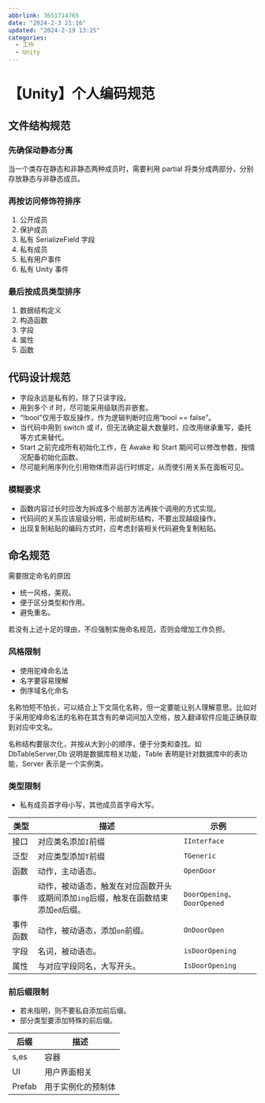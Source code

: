 ```yaml
---
abbrlink: 3651714765
date: "2024-2-3 21:16"
updated: "2024-2-19 13:25"
categories:
  - 工作
  - Unity
---
```


# 【Unity】个人编码规范

## 文件结构规范

### 先确保动静态分离

当一个类存在静态和非静态两种成员时，需要利用 partial 将类分成两部分，分别存放静态与非静态成员。

### 再按访问修饰符排序

1. 公开成员
2. 保护成员
3. 私有 SerializeField 字段
4. 私有成员
5. 私有用户事件
6. 私有 Unity 事件

### 最后按成员类型排序

1. 数据结构定义
2. 构造函数
3. 字段
4. 属性
5. 函数

## 代码设计规范

- 字段永远是私有的，除了只读字段。
- 用到多个 if 时，尽可能采用级联而非嵌套。
- “!bool”仅用于取反操作，作为逻辑判断时应用“bool == false”。
- 当代码中用到 switch 或 if，但无法确定最大数量时，应改用继承重写，委托等方式来替代。
- Start 之前完成所有初始化工作，在 Awake 和 Start 期间可以修改参数，按情况配备初始化函数。
- 尽可能利用序列化引用物体而非运行时绑定，从而使引用关系在面板可见。

### 模糊要求

- 函数内容过长时应改为拆成多个局部方法再挨个调用的方式实现。
- 代码间的关系应该层级分明，形成树形结构，不要出现越级操作。
- 出现复制粘贴的编码方式时，应考虑封装相关代码避免复制粘贴。

## 命名规范

需要限定命名的原因

- 统一风格，美观。
- 便于区分类型和作用。
- 避免重名。

若没有上述十足的理由，不应强制实施命名规范，否则会增加工作负担。

### 风格限制

- 使用驼峰命名法
- 名字要容易理解
- 倒序域名化命名

名称怕短不怕长，可以结合上下文简化名称，但一定要能让别人理解意思。比如对于采用驼峰命名法的名称在其含有的单词间加入空格，放入翻译软件应能正确获取到对应中文名。

名称结构要层次化，并按从大到小的顺序，便于分类和查找。如 DbTableServer,Db 说明是数据库相关功能，Table 表明是针对数据库中的表功能，Server 表示是一个实例类。

### 类型限制

- 私有成员首字母小写，其他成员首字母大写。

| 类型     | 描述                                                                                | 示例                        |
| -------- | ----------------------------------------------------------------------------------- | --------------------------- |
| 接口     | 对应类名添加`I`前缀                                                                 | `IInterface`                |
| 泛型     | 对应类型添加`T`前缀                                                                 | `TGeneric`                  |
| 函数     | 动作，主动语态。                                                                    | `OpenDoor`                  |
| 事件     | 动作，被动语态，触发在对应函数开头或期间添加`ing`后缀，触发在函数结束添加`ed`后缀。 | `DoorOpening`、`DoorOpened` |
| 事件函数 | 动作，被动语态，添加`on`前缀。                                                      | `OnDoorOpen`                |
| 字段     | 名词，被动语态。                                                                    | `isDoorOpening`             |
| 属性     | 与对应字段同名，大写开头。                                                          | `IsDoorOpening`             |

### 前后缀限制

- 若未指明，则不要私自添加前后缀。
- 部分类型要添加特殊的前后缀。

| 后缀   | 描述               |
| ------ | ------------------ |
| s,es   | 容器               |
| UI     | 用户界面相关       |
| Prefab | 用于实例化的预制体 |
